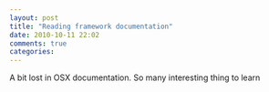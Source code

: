 ```yaml
---
layout: post
title: "Reading framework documentation"
date: 2010-10-11 22:02
comments: true
categories: 
---
```


A bit lost in OSX documentation. So many interesting thing to learn

